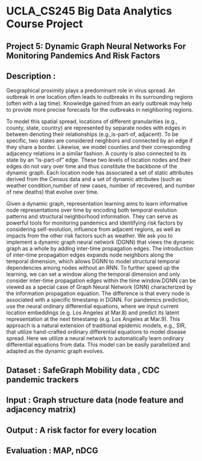 # UCLA_CS245 Big Data Analytics Course Project

## Project 5: Dynamic Graph Neural Networks For Monitoring Pandemics And Risk Factors

## Description :
Geographical proximity plays a predominant role in virus spread. An outbreak in one location often leads to outbreaks in its surrounding regions (often with a lag time). Knowledge gained from an early outbreak may help to provide more precise forecasts for the outbreaks in neighboring regions.

To model this spatial spread, locations of different granularities (e.g., county, state, country) are represented by separate nodes with edges in between denoting their relationships (e.g.,is-part-of, adjacent). To be specific, two states are considered neighbors and connected by an edge if they share a border. Likewise, we model counties and their corresponding adjacency relations in a similar fashion. A county is also connected to its state by an “is-part-of” edge. These two levels of location nodes and their edges do not vary over time and thus constitute the backbone of the dynamic graph. Each location node has associated a set of static attributes derived from the Census data and a set of dynamic attributes (such as weather condition,number of new cases, number of recovered, and number of new deaths) that evolve over time.

Given a dynamic graph, representation learning aims to learn informative node representations over time by encoding both temporal evolution patterns and structural neighborhood
information. They can serve as powerful tools for monitoring pandemics and identifying risk factors by considering self-evolution, influence from adjacent regions, as well as impacts from the other risk factors such as weather. We ask you to implement a dynamic graph neural network (DGNN) that views the dynamic graph as a whole by adding inter-time propagation edges. The introduction of inter-time propagation edges expands node neighbors along the temporal dimension, which allows DGNN to model structural temporal dependencies among nodes without an RNN. To further speed up the learning, we can set a window along the temporal dimension and only consider inter-time propagation edges within the time window.DGNN can be viewed as a special case of Graph Neural Network (GNN) characterized by the information propagation equation. The difference is that every node is associated with a specific timestamp in DGNN. For pandemics prediction, use the neural ordinary differential equations, where we input current location embeddings (e.g. Los Angeles at Mar.8) and predict its latent representation at the next timestamp (e.g. Los Angeles at Mar.9). This approach is a natural extension of traditional epidemic models, e.g., SIR, that utilize hand-crafted ordinary differential equations to model disease spread. Here we utilize a neural network to automatically learn ordinary differential equations from data. This model can be easily parallelized and adapted as the dynamic graph evolves.

## Dataset : SafeGraph Mobility data , CDC pandemic trackers
## Input : Graph structure data (node feature and adjacency matrix)
## Output : A risk factor for every location
## Evaluation : MAP, nDCG

